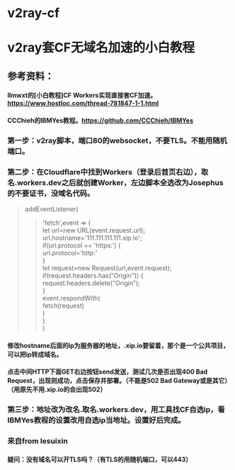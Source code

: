 # v2ray-cf  

# v2ray套CF无域名加速的小白教程  
## 参考资料：  
#### llmwxt的[小白教程]CF Workers实现直接套CF加速。https://www.hostloc.com/thread-781847-1-1.html

#### CCChieh的IBMYes教程。https://github.com/CCChieh/IBMYes

### 第一步：v2ray脚本，端口80的websocket，不要TLS。不能用随机端口。  

### 第二步：在Cloudflare中找到Workers（登录后首页右边），取名.workers.dev之后就创建Worker，左边脚本全选改为Josephus的不要证书，没域名代码。  

> addEventListener(  
>> 'fetch',event => {  
    let url=new URL(event.request.url);  
    url.hostname='111.111.111.111.xip.io';   
    if(url.protocol == 'https:') {  
    url.protocol='http:'   
    }  
    let request=new Request(url,event.request);   
    if(request.headers.has("Origin")) {  
    request.headers.delete("Origin");  
    }  
    event.respondWith(  
    fetch(request)  
    )  
    }  
> )  

#### 修改hostname后面的ip为服务器的地址，.xip.io要留着，那个是一个公共项目，可以把ip转成域名。  

#### 点击中间HTTP下面GET右边按钮send发送，测试几次是否出现400 Bad Request，出现则成功，点击保存并部署。（不能是502 Bad Gateway或是其它）（用原先不用.xip.io的会出现502）  

### 第三步：地址改为改名.取名.workers.dev，用工具找CF自选ip，看IBMYes教程的设置改用自选ip当地址。设置好后完成。  

### 来自from lesuixin

#### 疑问：没有域名可以开TLS吗？（有TLS的用随机端口，可以443）  
